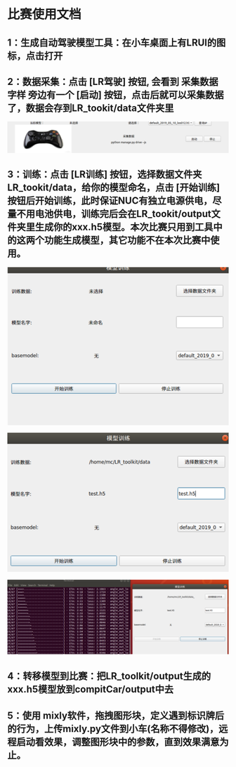 # 比赛使用文档

## 1：生成自动驾驶模型工具：在小车桌面上有LRUI的图标，点击打开

## 2：数据采集：点击 [LR驾驶] 按钮, 会看到 采集数据 字样 旁边有一个 [启动] 按钮，点击后就可以采集数据了，数据会存到LR_tookit/data文件夹里
![collect data](https://github.com/radiumray/ubuntuGettingStart/blob/master/images/dataCollect.png)

## 3：训练：点击 [LR训练] 按钮，选择数据文件夹LR_tookit/data，给你的模型命名，点击 [开始训练] 按钮后开始训练，此时保证NUC有独立电源供电，尽量不用电池供电，训练完后会在LR_tookit/output文件夹里生成你的xxx.h5模型。本次比赛只用到工具中的这两个功能生成模型，其它功能不在本次比赛中使用。
![train0](https://github.com/radiumray/ubuntuGettingStart/blob/master/images/trian0.png)

![train1](https://github.com/radiumray/ubuntuGettingStart/blob/master/images/train1.png)

![train2](https://github.com/radiumray/ubuntuGettingStart/blob/master/images/train2.png)


## 4：转移模型到比赛：把LR_toolkit/output生成的xxx.h5模型放到compitCar/output中去

## 5：使用 mixly软件，拖拽图形块，定义遇到标识牌后的行为，上传mixly.py文件到小车(名称不得修改)，远程启动看效果，调整图形块中的参数，直到效果满意为止。

